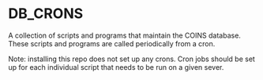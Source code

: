 # DB_CRONS

A collection of scripts and programs that maintain the COINS database. These scripts and programs are called periodically from a cron.

Note: installing this repo does not set up any crons. Cron jobs should be set up for each individual script that needs to be run on a given sever.

